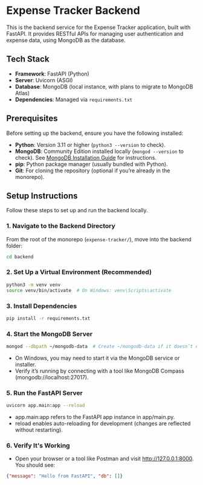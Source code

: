 # Expense Tracker Backend

This is the backend service for the Expense Tracker application, built with FastAPI. It provides RESTful APIs for managing user authentication and expense data, using MongoDB as the database.

## Tech Stack

- **Framework**: FastAPI (Python)
- **Server**: Uvicorn (ASGI)
- **Database**: MongoDB (local instance, with plans to migrate to MongoDB Atlas)
- **Dependencies**: Managed via `requirements.txt`

## Prerequisites

Before setting up the backend, ensure you have the following installed:

- **Python**: Version 3.11 or higher (`python3 --version` to check).
- **MongoDB**: Community Edition installed locally (`mongod --version` to check). See [MongoDB Installation Guide](https://docs.mongodb.com/manual/installation/) for instructions.
- **pip**: Python package manager (usually bundled with Python).
- **Git**: For cloning the repository (optional if you’re already in the monorepo).

## Setup Instructions

Follow these steps to set up and run the backend locally.

### 1. Navigate to the Backend Directory

From the root of the monorepo (`expense-tracker/`), move into the backend folder:

```bash
cd backend
```

### 2. Set Up a Virtual Environment (Recommended)

```bash
python3 -m venv venv
source venv/bin/activate  # On Windows: venv\Scripts\activate
```

### 3. Install Dependencies

```bash
pip install -r requirements.txt
```

### 4. Start the MongoDB Server

```bash
mongod --dbpath ~/mongodb-data  # Create ~/mongodb-data if it doesn’t exist
```

- On Windows, you may need to start it via the MongoDB service or installer.
- Verify it’s running by connecting with a tool like MongoDB Compass (mongodb://localhost:27017).

### 5. Run the FastAPI Server

```bash
uvicorn app.main:app --reload
```

- app.main:app refers to the FastAPI app instance in app/main.py.
- reload enables auto-reloading for development (changes are reflected without restarting).

### 6. Verify It's Working

- Open your browser or a tool like Postman and visit <http://127.0.0.1:8000>. You should see:

```json
{"message": "Hello from FastAPI", "db": []}
```
